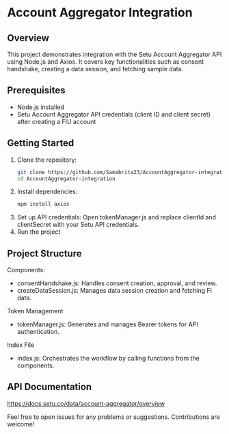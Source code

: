 # Account Aggregator Integration

## Overview

This project demonstrates integration with the Setu Account Aggregator API using Node.js and Axios. It covers key functionalities such as consent handshake, creating a data session, and fetching sample data.

## Prerequisites

- Node.js installed
- Setu Account Aggregator API credentials (client ID and client secret) after creating a FIU account

## Getting Started

1. Clone the repository:
   ```bash
   git clone https://github.com/Samabrita23/AccountAggregator-integration.git
   cd AccountAggregator-integration
2. Install dependencies:
   ```bash
   npm install axios
4. Set up API credentials:
  Open tokenManager.js and replace clientId and clientSecret with your Setu API credentials.
5. Run the project

## Project Structure
   Components: 
   - consentHandshake.js: Handles consent creation, approval, and review.
   - createDataSession.js: Manages data session creation and fetching FI data.
   
   Token Management
   - tokenManager.js: Generates and manages Bearer tokens for API authentication.
     
   Index File
   - index.js: Orchestrates the workflow by calling functions from the components.

## API Documentation
   https://docs.setu.co/data/account-aggregator/overview


Feel free to open issues for any problems or suggestions. Contributions are welcome!
